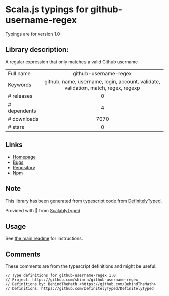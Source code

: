 
# Scala.js typings for github-username-regex

Typings are for version 1.0

## Library description:
A regular expression that only matches a valid Github username

|                    |                 |
| ------------------ | :-------------: |
| Full name          | github-username-regex |
| Keywords           | github, name, username, login, account, validate, validation, match, regex, regexp |
| # releases         | 0 |
| # dependents       | 4 |
| # downloads        | 7070 |
| # stars            | 0 |

## Links
- [Homepage](https://github.com/shinnn/github-username-regex#readme)
- [Bugs](https://github.com/shinnn/github-username-regex/issues)
- [Repository](https://github.com/shinnn/github-username-regex)
- [Npm](https://www.npmjs.com/package/github-username-regex)
    


## Note
This library has been generated from typescript code from [DefinitelyTyped](https://definitelytyped.org).

Provided with :purple_heart: from [ScalablyTyped](https://github.com/oyvindberg/ScalablyTyped)

## Usage
See [the main readme](../../readme.md) for instructions.

## Comments

These comments are from the typescript definitions and might be useful:
```
// Type definitions for github-username-regex 1.0
// Project: https://github.com/shinnn/github-username-regex
// Definitions by: BehindTheMath <https://github.com/BehindTheMath>
// Definitions: https://github.com/DefinitelyTyped/DefinitelyTyped

```

